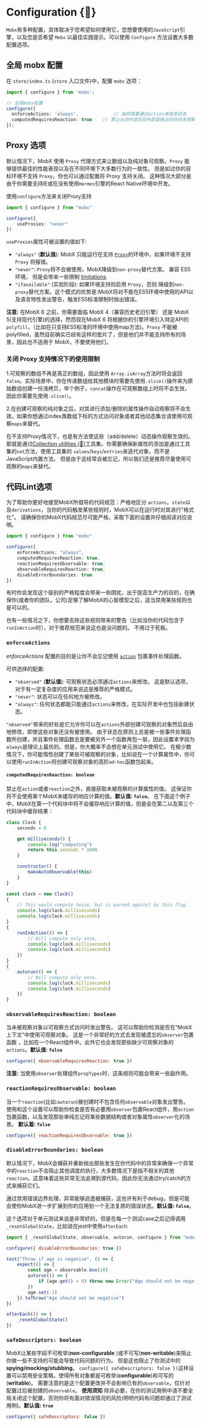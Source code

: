 # Configuration {🚀}

`Mobx`有多种配置，具体取决于您希望如何使用它，您想要使用的`JavaScript`引擎，以及您是否希望 `Mobx` 以最佳实践提示。可以使用 `Configure` 方法设置大多数配置选项。

## 全局 mobx 配置

在 `store/index.ts` (`store` 入口文件)中，配置 `mobx` 选项：

```ts
import { configure } from 'mobx';

// 全局mobx配置
configure({
  enforceActions: 'always', 			// 始终需要通过action来改变状态
  computedRequiresReaction: true 	// 禁止从动作或反应外部直接访问任何未观察到的计算值
});
```

## Proxy 选项

默认情况下，MobX 使用 `Proxy` 代理方式来让数组以及纯对象可观察。`Proxy` 能够提供最佳的性能表现以及在不同环境下大多数行为的一致性。 但是如过你的目标环境不支持 `Proxy`，你也可以通过配置将 Proxy 支持关闭。 这种情况大部分是由于你需要支持IE或在没有使用`Hermes`引擎的React Native环境中开发。

使用`configure`方法来关闭Proxy支持

```typescript
import { configure } from "mobx"

configure({
    useProxies: "never"
})
```

`useProxies`属性可被设置的值如下:

- `"always"` (**默认值**): MobX 只能运行在支持 [`Proxy`](https://developer.mozilla.org/en-US/docs/Web/JavaScript/Reference/Global_Objects/Proxy)的环境中，如果环境不支持 `Proxy` 将报错。
- `"never"`: `Proxy`将不会被使用，MobX降级到`non-proxy`替代方案。 兼容 ES5 环境， 但是会带来一些限制 [limitations](https://zh.mobx.js.org/configuration.html#limitations-without-proxy-support).
- `"ifavailable"` (实验阶段): 如果环境支持则启用 `Proxy`，否则 降级到`non-proxy`替代方案。这个模式的优势是:MobX将对不能在ES5环境中使用的API以及语言特性发出警告，触发ES5标准限制时抛出错误。

**注意:** 在MobX 6 之前，你需要面临 MobX 4（兼容历史老旧引擎） 还是 MobX 5(支持现代引擎)的选择，然而现在MobX 6 将根据你的引擎环境引入特定API的 `polyfill`，（比如在只支持ES5标准的环境中使用map方法)。`Proxy` 不能被 polyfilled，虽然目前确实已经有这样的垫片了，但是他们并不能支持所有的场景，因此也不适用于 MobX，不要使用他们。

### 关闭 Proxy 支持情况下的使用限制

1.可观察的数组不再是真正的数组，因此使用 `Array.isArray`方法时将会返回 `false`。实际场景中，你在传递数组给其他模块时需要先使用`.slice()`操作来为原始数组创建一份浅拷贝，举个例子，`concat`操作在可观察数组上时将不会生效，因此你需要先使用`.slice(）`。

2.在创建可观察的纯对象之后，对其进行添加/删除的属性操作自动观察将不会生效。如果你想通过index类数组下标的方式访问对象或者其他动态集合请使用可观察`maps`来替代。

在不支持Proxy情况下，也是有方法使这些（add/delete）动态操作观察生效的。那就是通过[Collection utilities {🚀}](https://zh.mobx.js.org/collection-utilities.html)工具集。你需要确保新属性的添加是通过工具集的`set`方法，使用工具集的 `values`/`keys`/`entries`来迭代对象，而不是 JavaScript内置方法。 但是由于这经常会被忘记，所以我们还是推荐尽量使用可观察的`maps`来替代。

## 代码Lint选项

为了帮助你更好地接受MobX所倡导的代码规范：严格地区分 `actions`，`state`以及`derivations`，当你的代码触发某些规则时，MobX可以在运行时对其进行"格式化"。 请确保你的MobX代码规范尽可能严格，采取下面的设置并仔细阅读对应说明。

```typescript
import { configure } from "mobx"

configure({
    enforceActions: "always",
    computedRequiresReaction: true,
    reactionRequiresObservable: true,
    observableRequiresReaction: true,
    disableErrorBoundaries: true
})
```

有时你会发现这个级别的严格程度会带来一些困扰，出于提高生产力的目的，在确保你(或者你的团队，公司)足够了解MobX的心智模型之后，适当禁用某些规则也是可以的。

也有一些情况之下，你想要去除这些规则带来的警告（比如当你的代码包含于`runInAction`时），对于推荐规范来说这也是没问题的。 不用过于死板。

### `enforceActions`

*enforceActions* 配置的目的是让你不会忘记使用 [`action`](https://zh.mobx.js.org/actions.html) 包裹事件处理函数。

可供选择的配置:

- `"observed"` (**默认值**): 可观察状态必须通过`actions`来修改。 这是默认选项，对于有一定复杂度的应用来说这是推荐的严格模式。
- `"never"`: 状态可以在任何地方被修改。
- `"always"`: 任何状态都能只能通过`actions`来修改，在实际开发中也包括新建状态。

`"observed"`带来的好处是它允许你可以在`actions`外部创建可观察的对象然后自由地修改，即使这些对象还没有被使用。 由于状态在原则上总是被一些事件处理函数所创建，并且事件处理函数总是要被另外一个函数再包一层，因此设置本字段为`always`是理论上最优的。但是，你大概率不会想在单元测试中使用它。 在极少数情况下，你可能惰性创建了某些可被观察的对象，比如说在一个计算属性中，你可以使用`runInAction`将创建可观察对象的高阶`ad-hoc`函数包起来。

#### `computedRequiresReaction: boolean`

禁止在`action`或者`reaction`之外，直接获取未被观察的计算属性的值。 这保证你将不会使用某个MobX未缓存的响应计算的值。**默认值: `false`**。 在下面这个例子中，MobX在第一个代码块中将不会缓存响应计算的值，但是会在第二以及第三个代码块中缓存结果：

```javascript
class Clock {
    seconds = 0

    get milliseconds() {
        console.log("computing")
        return this.seconds * 1000
    }

    constructor() {
        makeAutoObservable(this)
    }
}

const clock = new Clock()
{
    // This would compute twice, but is warned against by this flag.
    console.log(clock.milliseconds)
    console.log(clock.milliseconds)
}
{
    runInAction(() => {
        // Will compute only once.
        console.log(clock.milliseconds)
        console.log(clock.milliseconds)
    })
}
{
    autorun(() => {
        // Will compute only once.
        console.log(clock.milliseconds)
        console.log(clock.milliseconds)
    })
}
```

### `observableRequiresReaction: boolean`

当未被观察对象以可观察方式访问时发出警告。 这可以帮助你检测是否在“MobX 上下文”中使用可观察对象。 这是一个非常好的方式去发现被遗忘的`observer`包裹函数 ，比如在一个React组件中。此外它也会发现那些缺少可观察对象的`actions`。**默认值: `false`**

```javascript
configure({ observableRequiresReaction: true })
```

**注意:** 当使用`observer`处理组件`propTypes`时，这条规则可能会带来一些副作用。

### `reactionRequiresObservable: boolean`

当一个`reaction`(比如:`autorun`)被创建时不包含任何`observable`对象发出警告。 使用和这个设置可以帮助你检查是否有必要用`observer`包裹React组件，用`action`包裹函数，以及发现那些单纯忘记将某些数据结构或者对象属性`observer`化的场景。 **默认着: `false`**

```javascript
configure({ reactionRequiresObservable: true })
```

### `disableErrorBoundaries: boolean`

默认情况下，MobX会捕获并重新抛出那些发生在你代码中的异常来确保一个异常中的`reaction`不会阻止其他调度的执行，大多数情况下是指不相关的其他`reaction`。这意味着这些异常无法追溯到源代码，因此你无法通过try/catch的方式来捕获它们。

通过禁用错误边界处理，异常能够逃逸被捕获，这也许有利于debug，但是可能会使你MobX进一步扩展到你的应用到一个无法复原的错误状态。**默认值: `false`**。

这个选项对于单元测试来说是非常好的，但是在每一个测试case之后记得调用`_resetGlobalState`，比如说在jest中使用`afterEach`:

```js
import { _resetGlobalState, observable, autorun, configure } from "mobx"

configure({ disableErrorBoundaries: true })

test("Throw if age is negative", () => {
    expect(() => {
        const age = observable.box(10)
        autorun(() => {
            if (age.get() < 0) throw new Error("Age should not be negative")
        })
        age.set(-1)
    }).toThrow("Age should not be negative")
})

afterEach(() => {
    _resetGlobalState()
})
```

### `safeDescriptors: boolean`

MobX让某些字段不可枚举(**non-configurable** )或不可写(**non-writable**)来阻止你做一些不支持的可能会导致代码问题的行为。 但是这也阻止了你测试中的**spying/mocking/stubbing**。 `configure({ safeDescriptors: false })`这样设置可以禁用安全策略，使得所有对象都是可枚举(**configurable**)和可写的(**writable**)。 需要注意的是这个配置更改并不会影响已有的`observable`，仅针对配置过后被创建的`observable`。 **使用须知** 除非必要，在你的测试用例中请不要全局关闭这个配置，否则你将有面对错误情况的风险(明明代码有问题却通过了测试用例)。**默认值: `true`**

```javascript
configure({ safeDescriptors: false })
```